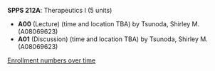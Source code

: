 **SPPS 212A**: Therapeutics I (5 units)

- **A00** (Lecture) (time and location TBA) by Tsunoda, Shirley M. (A08069623)
- **A01** (Discussion) (time and location TBA) by Tsunoda, Shirley M. (A08069623)

[Enrollment numbers over time](./SPPS212A.tsv)
